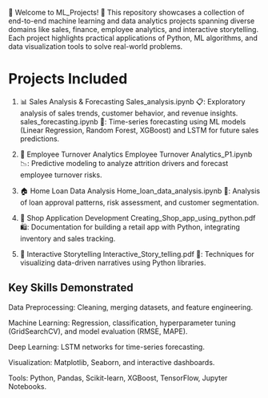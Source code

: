 
🌟 Welcome to ML_Projects! 🌟
This repository showcases a collection of end-to-end machine learning and data analytics projects spanning diverse domains like sales, finance, employee analytics, and interactive storytelling. Each project highlights practical applications of Python, ML algorithms, and data visualization tools to solve real-world problems.

#  Projects Included
1. 📊 Sales Analysis & Forecasting
Sales_analysis.ipynb 📋: Exploratory analysis of sales trends, customer behavior, and revenue insights.
sales_forecasting.ipynb 🚀: Time-series forecasting using ML models (Linear Regression, Random Forest, XGBoost) and LSTM for future sales predictions.

2. 💼 Employee Turnover Analytics
Employee Turnover Analytics_P1.ipynb 📉: Predictive modeling to analyze attrition drivers and forecast employee turnover risks.

3. 🏠 Home Loan Data Analysis
Home_loan_data_analysis.ipynb 🏦: Analysis of loan approval patterns, risk assessment, and customer segmentation.

4. 🛒 Shop Application Development
Creating_Shop_app_using_python.pdf 🛍️: Documentation for building a retail app with Python, integrating inventory and sales tracking.

5. 📖 Interactive Storytelling
Interactive_Story_telling.pdf 🎨: Techniques for visualizing data-driven narratives using Python libraries.

## Key Skills Demonstrated
Data Preprocessing: Cleaning, merging datasets, and feature engineering.

Machine Learning: Regression, classification, hyperparameter tuning (GridSearchCV), and model evaluation (RMSE, MAPE).

Deep Learning: LSTM networks for time-series forecasting.

Visualization: Matplotlib, Seaborn, and interactive dashboards.

Tools: Python, Pandas, Scikit-learn, XGBoost, TensorFlow, Jupyter Notebooks.
